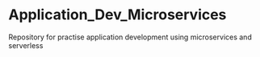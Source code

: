 # Application_Dev_Microservices
Repository for practise application development using microservices and serverless
